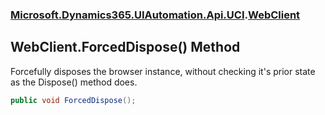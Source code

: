 ### [Microsoft.Dynamics365.UIAutomation.Api.UCI](Microsoft.Dynamics365.UIAutomation.Api.UCI.md 'Microsoft.Dynamics365.UIAutomation.Api.UCI').[WebClient](WebClient.md 'Microsoft.Dynamics365.UIAutomation.Api.UCI.WebClient')

## WebClient.ForcedDispose() Method

Forcefully disposes the browser instance, without checking it's prior state as the Dispose() method does.

```csharp
public void ForcedDispose();
```